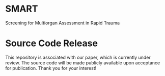 # SMART
Screening for Multiorgan Assessment in Rapid Trauma

# Source Code Release
This repository is associated with our paper, which is currently under review. The source code will be made publicly available upon acceptance for publication.
Thank you for your interest!
